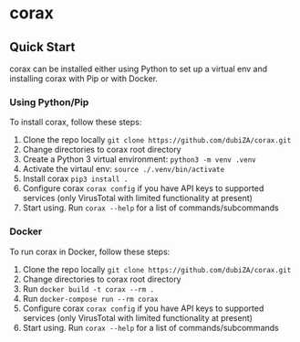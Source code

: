 # corax

## Quick Start
corax can be installed either using Python to set up a virtual env and installing corax with Pip or with Docker.

### Using Python/Pip
To install corax, follow these steps:
1. Clone the repo locally `git clone https://github.com/dubiZA/corax.git`
2. Change directories to corax root directory
3. Create a Python 3 virtual environment: `python3 -m venv .venv`
4. Activate the virtaul env: `source ./.venv/bin/activate`
5. Install corax `pip3 install .`
6. Configure corax `corax config` if you have API keys to supported services (only VirusTotal with limited functionality at present) 
7. Start using. Run `corax --help` for a list of commands/subcommands

### Docker
To run corax in Docker, follow these steps:
1. Clone the repo locally `git clone https://github.com/dubiZA/corax.git`
2. Change directories to corax root directory
3. Run `docker build -t corax --rm .`
4. Run `docker-compose run --rm corax`
5. Configure corax `corax config` if you have API keys to supported services (only VirusTotal with limited functionality at present)
6. Start using. Run `corax --help` for a list of commands/subcommands
